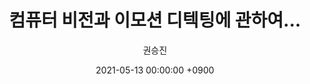 ---
layout: post
title:  컴퓨터 비전과 이모션 디텍팅에 관하여...
date:   2021-05-13 00:00:00 +0900
author: 권승진
tags: computervision objectdetection
excerpt: 동해물과 백두산이 마르고 닳도록 하느님이 보우하사 우리나라 만세. 무궁화 삼천리 화려강산. 대한사람 대한으로 길이 보전하세. 동해물과 백두산이 마르고 닳도록 하느님이 보우하사 우리나라 만세. 무궁화 삼천리 화려강산. 대한사람 대한으로 길이 보전하세. 동해물과 백두산이 마르고 닳도록 하느님이 보우하사 우리나라 만세. 무궁화 삼천리 화려강산. 대한사람 대한으로 길이 보전하세.
---